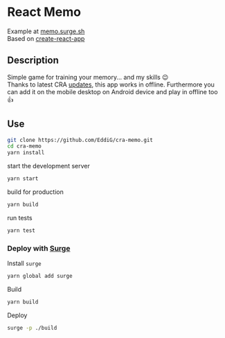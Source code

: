 # React Memo
Example at [memo.surge.sh](https://memo.surge.sh)  
Based on [create-react-app](https://github.com/facebookincubator/create-react-app)  
## Description
Simple game for training your memory... and my skills 😉  
Thanks to latest CRA [updates](https://github.com/jevakallio/redux-offline/blob/master/README.md#progressive-web-apps), this app works in offline. Furthermore you can add it on the mobile desktop on Android device and play in offline too 👍
## Use
```bash
git clone https://github.com/EddiG/cra-memo.git
cd cra-memo
yarn install
```
start the development server
```bash
yarn start
```
build for production
```bash
yarn build
```
run tests
```bash
yarn test
```
### Deploy with [Surge](http://surge.sh)
Install `surge`
```bash
yarn global add surge
```
Build
```bash
yarn build
```
Deploy
```bash
surge -p ./build
```
